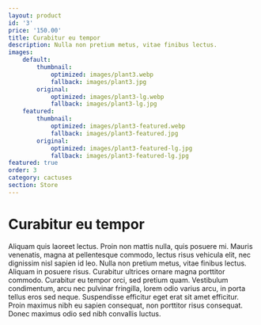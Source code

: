 ```yaml
---
layout: product
id: '3'
price: '150.00'
title: Curabitur eu tempor
description: Nulla non pretium metus, vitae finibus lectus.
images:
    default:
        thumbnail:
            optimized: images/plant3.webp
            fallback: images/plant3.jpg
        original:
            optimized: images/plant3-lg.webp
            fallback: images/plant3-lg.jpg
    featured: 
        thumbnail:
            optimized: images/plant3-featured.webp
            fallback: images/plant3-featured.jpg
        original:
            optimized: images/plant3-featured-lg.jpg
            fallback: images/plant3-featured-lg.jpg
featured: true
order: 3
category: cactuses
section: Store
---
```


# Curabitur eu tempor

Aliquam quis laoreet lectus. Proin non mattis nulla, quis posuere mi. Mauris venenatis, magna at pellentesque commodo, lectus risus vehicula elit, nec dignissim nisl sapien id leo. Nulla non pretium metus, vitae finibus lectus. Aliquam in posuere risus. Curabitur ultrices ornare magna porttitor commodo. Curabitur eu tempor orci, sed pretium quam. Vestibulum condimentum, arcu nec pulvinar fringilla, lorem odio varius arcu, in porta tellus eros sed neque. Suspendisse efficitur eget erat sit amet efficitur. Proin maximus nibh eu sapien consequat, non porttitor risus consequat. Donec maximus odio sed nibh convallis luctus.